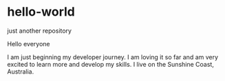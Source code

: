 # hello-world
just another repository

Hello everyone

I am just beginning my developer journey. I am loving it so far and am very excited to learn more and develop my skills.
I live on the Sunshine Coast, Australia. 
